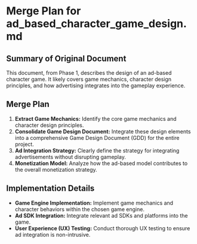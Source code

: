# Merge Plan for ad_based_character_game_design.md

## Summary of Original Document
This document, from Phase 1, describes the design of an ad-based character game. It likely covers game mechanics, character design principles, and how advertising integrates into the gameplay experience.

## Merge Plan
1.  **Extract Game Mechanics:** Identify the core game mechanics and character design principles.
2.  **Consolidate Game Design Document:** Integrate these design elements into a comprehensive Game Design Document (GDD) for the entire project.
3.  **Ad Integration Strategy:** Clearly define the strategy for integrating advertisements without disrupting gameplay.
4.  **Monetization Model:** Analyze how the ad-based model contributes to the overall monetization strategy.

## Implementation Details
-   **Game Engine Implementation:** Implement game mechanics and character behaviors within the chosen game engine.
-   **Ad SDK Integration:** Integrate relevant ad SDKs and platforms into the game.
-   **User Experience (UX) Testing:** Conduct thorough UX testing to ensure ad integration is non-intrusive.
